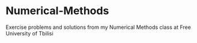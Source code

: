 # Numerical-Methods
Exercise problems and solutions from my Numerical Methods class at Free University of Tbilisi
